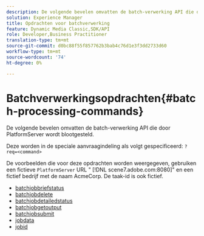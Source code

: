 ```yaml
---
description: De volgende bevelen omvatten de batch-verwerking API die door PlatformServer wordt blootgesteld.
solution: Experience Manager
title: Opdrachten voor batchverwerking
feature: Dynamic Media Classic,SDK/API
role: Developer,Business Practitioner
translation-type: tm+mt
source-git-commit: d0bc88f55f857762b3bab4c76d1e3f3dd2733d60
workflow-type: tm+mt
source-wordcount: '74'
ht-degree: 0%

---
```



# Batchverwerkingsopdrachten{#batch-processing-commands}

De volgende bevelen omvatten de batch-verwerking API die door PlatformServer wordt blootgesteld.

Deze worden in de speciale aanvraagindeling als volgt gespecificeerd: `?req=<command>`

De voorbeelden die voor deze opdrachten worden weergegeven, gebruiken een fictieve `PlatformServer` URL &quot; [!DNL scene7.adobe.com:8080]&quot; en een fictief bedrijf met de naam AcmeCorp. De taak-id is ook fictief.

* [batchjobbriefstatus](r-batchjobbriefstatus.md)
* [batchjobdelete](r-batchjobdelete.md)
* [batchjobdetailedstatus](r-batchjobdetailedstatus.md)
* [batchjobgetoutput](r-batchjobgetoutput.md)
* [batchjobsubmit](r-batchjobsubmit.md)
* [jobdata](r-jobdata.md)
* [jobid](r-jobid.md)